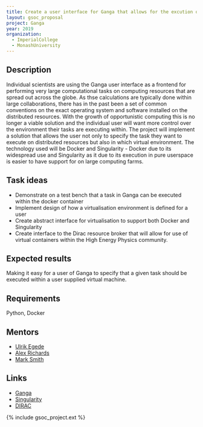 ```yaml
---
title: Create a user interface for Ganga that allows for the excution of tasks inside user specified virtual machines.
layout: gsoc_proposal
project: Ganga
year: 2019
organization:
  - ImperialCollege
  - MonashUniversity
---
```


## Description
Individual scientists are using the Ganga user interface as a frontend for performing very large computational tasks on computing resources that are spread out across the globe. As thse calculations are typically done within large collaborations, there has in the past been a set of common conventions on the exact operating system and software installed on the distributed resources. With the growth of opportunistic computing this is no longer a viable solution and the individual user will want more control over the environment their tasks are executing within. The project will implement a solution that allows the user not only to specify the task they want to execute on distributed resources but also in which virtual environment. The technology used will be Docker and Singularity - Docker due to its widespread use and Singularity as it due to its execution in pure userspace is easier to have support for on large computing farms.

## Task ideas
 * Demonstrate on a test bench that a task in Ganga can be executed within the docker container
 * Implement design of how a virtualisation environment is defined for a user
 * Create abstract interface for virtualisation to support both Docker and Singularity
 * Create interface to the Dirac resource broker that will allow for use of virtual containers within the High Energy Physics community.

## Expected results
Making it easy for a user of Ganga to specify that a given task should be executed within a user supplied virtual machine.

## Requirements
Python, Docker

## Mentors 
  * [Ulrik Egede](mailto:ulrik.egede@monash.edu)
  * [Alex Richards](mailto:a.richards@imperial.ac.uk)
  * [Mark Smith](mailto:mark.smith1@imperial.ac.uk)

## Links
  * [Ganga](https://github.com/ganga-devs/ganga)
  * [Singularity](https://www.sylabs.io/)
  * [DIRAC](http://diracgrid.org/)
  

{% include gsoc_project.ext %}

